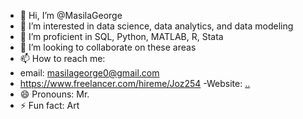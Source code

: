 - 👋 Hi, I’m @MasilaGeorge
- 👀 I’m interested in data science, data analytics, and data modeling
- 🌱 I’m proficient in SQL, Python, MATLAB, R, Stata 
- 💞️ I’m looking to collaborate on these areas
- 📫 How to reach me:
- email: masilageorge0@gmail.com
- https://www.freelancer.com/hireme/Joz254
-Website: [..](https://jozart254.wixsite.com/joz-art)
- 😄 Pronouns: Mr.
- ⚡ Fun fact: Art

<!---
MasilaGeorge/MasilaGeorge is a ✨ special ✨ repository because its `README.md` (this file) appears on your GitHub profile.
You can click the Preview link to take a look at your changes.
--->
